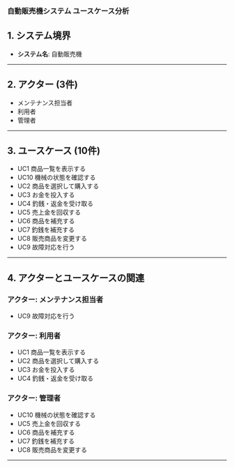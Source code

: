 ### 自動販売機システム ユースケース分析 ###

## 1. システム境界

- **システム名**: 自動販売機

---

## 2. アクター (3件)

- メンテナンス担当者
- 利用者
- 管理者

---

## 3. ユースケース (10件)

- UC1 商品一覧を表示する
- UC10 機械の状態を確認する
- UC2 商品を選択して購入する
- UC3 お金を投入する
- UC4 釣銭・返金を受け取る
- UC5 売上金を回収する
- UC6 商品を補充する
- UC7 釣銭を補充する
- UC8 販売商品を変更する
- UC9 故障対応を行う

---

## 4. アクターとユースケースの関連

### アクター: メンテナンス担当者
- UC9 故障対応を行う

### アクター: 利用者
- UC1 商品一覧を表示する
- UC2 商品を選択して購入する
- UC3 お金を投入する
- UC4 釣銭・返金を受け取る

### アクター: 管理者
- UC10 機械の状態を確認する
- UC5 売上金を回収する
- UC6 商品を補充する
- UC7 釣銭を補充する
- UC8 販売商品を変更する

---

